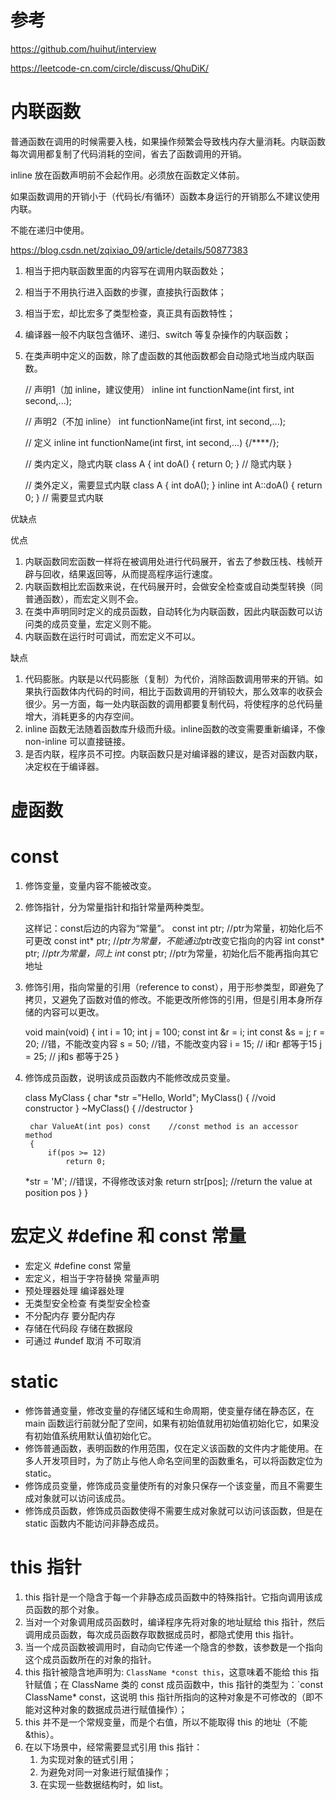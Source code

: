 
# 参考

https://github.com/huihut/interview

https://leetcode-cn.com/circle/discuss/QhuDiK/

# 内联函数

普通函数在调用的时候需要入栈，如果操作频繁会导致栈内存大量消耗。内联函数每次调用都复制了代码消耗的空间，省去了函数调用的开销。

inline 放在函数声明前不会起作用。必须放在函数定义体前。

如果函数调用的开销小于（代码长/有循环）函数本身运行的开销那么不建议使用内联。

不能在递归中使用。

https://blog.csdn.net/zqixiao_09/article/details/50877383

1. 相当于把内联函数里面的内容写在调用内联函数处；
2. 相当于不用执行进入函数的步骤，直接执行函数体；
3. 相当于宏，却比宏多了类型检查，真正具有函数特性；
4. 编译器一般不内联包含循环、递归、switch 等复杂操作的内联函数；
5. 在类声明中定义的函数，除了虚函数的其他函数都会自动隐式地当成内联函数。


    // 声明1（加 inline，建议使用）
    inline int functionName(int first, int second,...);

    // 声明2（不加 inline）
    int functionName(int first, int second,...);

    // 定义
    inline int functionName(int first, int second,...) {/****/};

    // 类内定义，隐式内联
    class A {
        int doA() { return 0; }         // 隐式内联
    }

    // 类外定义，需要显式内联
    class A {
        int doA();
    }
    inline int A::doA() { return 0; }   // 需要显式内联


优缺点

优点

1. 内联函数同宏函数一样将在被调用处进行代码展开，省去了参数压栈、栈帧开辟与回收，结果返回等，从而提高程序运行速度。
2. 内联函数相比宏函数来说，在代码展开时，会做安全检查或自动类型转换（同普通函数），而宏定义则不会。
3. 在类中声明同时定义的成员函数，自动转化为内联函数，因此内联函数可以访问类的成员变量，宏定义则不能。
4. 内联函数在运行时可调试，而宏定义不可以。

缺点

1. 代码膨胀。内联是以代码膨胀（复制）为代价，消除函数调用带来的开销。如果执行函数体内代码的时间，相比于函数调用的开销较大，那么效率的收获会很少。另一方面，每一处内联函数的调用都要复制代码，将使程序的总代码量增大，消耗更多的内存空间。
2. inline 函数无法随着函数库升级而升级。inline函数的改变需要重新编译，不像 non-inline 可以直接链接。
3. 是否内联，程序员不可控。内联函数只是对编译器的建议，是否对函数内联，决定权在于编译器。

# 虚函数 


# const

1. 修饰变量，变量内容不能被改变。
2. 修饰指针，分为常量指针和指针常量两种类型。

    这样记：const后边的内容为“常量”。
    const int  ptr;   //ptr为常量，初始化后不可更改
    const int* ptr;   //*ptr为常量，不能通过*ptr改变它指向的内容 
    int const* ptr;   //*ptr为常量，同上
    int* const ptr;   //ptr为常量，初始化后不能再指向其它地址

3. 修饰引用，指向常量的引用（reference to const），用于形参类型，即避免了拷贝，又避免了函数对值的修改。不能更改所修饰的引用，但是引用本身所存储的内容可以更改。

    void main(void)
    {
        int i = 10;
        int j = 100;
        const int &r = i;
        int const &s = j;
        r = 20;          //错，不能改变内容
        s = 50;          //错，不能改变内容
        i = 15;          // i和r 都等于15
        j = 25;          // j和s 都等于25
    }


4. 修饰成员函数，说明该成员函数内不能修改成员变量。

    class MyClass
    {
        char *str ="Hello, World";
        MyClass()
        {
            //void constructor
        } 
        ~MyClass()
        {
    //destructor 
        }
    
        char ValueAt(int pos) const    //const method is an accessor method
        {
            if(pos >= 12)
                return 0;
    *str = 'M';       //错误，不得修改该对象
            return str[pos];     //return the value at position pos
        }
    }


# 宏定义 #define 和 const 常量

* 宏定义 #define	const 常量
* 宏定义，相当于字符替换	常量声明
* 预处理器处理	编译器处理
* 无类型安全检查	有类型安全检查
* 不分配内存	要分配内存
* 存储在代码段	存储在数据段
* 可通过 #undef 取消	不可取消

# static

* 修饰普通变量，修改变量的存储区域和生命周期，使变量存储在静态区，在 main 函数运行前就分配了空间，如果有初始值就用初始值初始化它，如果没有初始值系统用默认值初始化它。
* 修饰普通函数，表明函数的作用范围，仅在定义该函数的文件内才能使用。在多人开发项目时，为了防止与他人命名空间里的函数重名，可以将函数定位为 static。
* 修饰成员变量，修饰成员变量使所有的对象只保存一个该变量，而且不需要生成对象就可以访问该成员。
* 修饰成员函数，修饰成员函数使得不需要生成对象就可以访问该函数，但是在 static 函数内不能访问非静态成员。

# this 指针

1. this 指针是一个隐含于每一个非静态成员函数中的特殊指针。它指向调用该成员函数的那个对象。
2. 当对一个对象调用成员函数时，编译程序先将对象的地址赋给 this 指针，然后调用成员函数，每次成员函数存取数据成员时，都隐式使用 this 指针。
3. 当一个成员函数被调用时，自动向它传递一个隐含的参数，该参数是一个指向这个成员函数所在的对象的指针。
4. this 指针被隐含地声明为: `ClassName *const this`，这意味着不能给 this 指针赋值；在 ClassName 类的 const 成员函数中，this 指针的类型为：`const ClassName* const，这说明 this 指针所指向的这种对象是不可修改的（即不能对这种对象的数据成员进行赋值操作）；
5. this 并不是一个常规变量，而是个右值，所以不能取得 this 的地址（不能 &this）。
6. 在以下场景中，经常需要显式引用 this 指针：
   1. 为实现对象的链式引用；
   2. 为避免对同一对象进行赋值操作；
   3. 在实现一些数据结构时，如 list。







